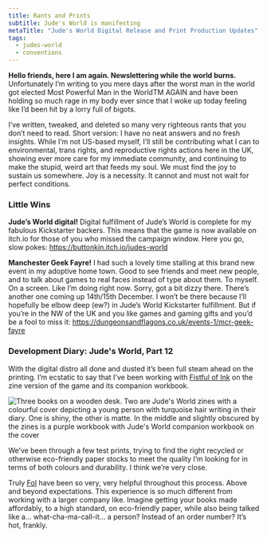 ```yaml
---
title: Rants and Prints
subtitle: Jude's World is manifesting
metaTitle: "Jude's World Digital Release and Print Production Updates"
tags:
  - judes-world
  - conventions
---
```


<p>
    <strong>Hello friends, here I am again. Newslettering while the world burns.</strong> Unfortunately I’m writing to you mere days after the worst man in the world got elected Most Powerful Man in the WorldTM AGAIN and have been holding so much rage in my body ever since that I woke up today feeling like I’d been hit by a lorry full of bigots.
</p><p>
    I’ve written, tweaked, and deleted so many very righteous rants that you don’t need to read. Short version: I have no neat answers and no fresh insights. While I’m not US-based myself, I’ll still be contributing what I can to environmental, trans rights, and reproductive rights actions here in the UK, showing ever more care for my immediate community, and continuing to make the stupid, weird art that feeds my soul. We must find the joy to sustain us somewhere. Joy is a necessity. It cannot and must not wait for perfect conditions.
</p>
<h3>Little Wins</h3>
<p>
    <strong>Jude’s World digital!</strong> Digital fulfillment of Jude’s World is complete for my fabulous Kickstarter backers. This means that the game is now available on itch.io for those of you who missed the campaign window. Here you go, slow pokes: <a href="https://buttonkin.itch.io/judes-world" target="_blank">https://buttonkin.itch.io/judes-world</a>
</p><p>
    <strong>Manchester Geek Fayre!</strong> I had such a lovely time stalling at this brand new event in my adoptive home town. Good to see friends and meet new people, and to talk about games to real faces instead of type about them. To myself. On a screen. Like I’m doing right now. Sorry, got a bit dizzy there. There’s another one coming up 14th/15th December. I won’t be there because I’ll hopefully be elbow deep (ew?) in Jude’s World Kickstarter fulfillment. But if you’re in the NW of the UK and you like games and gaming gifts and you’d be a fool to miss it: <a href="https://dungeonsandflagons.co.uk/events-1/mcr-geek-fayre" target="_blank">https://dungeonsandflagons.co.uk/events-1/mcr-geek-fayre</a>
</p>
<h3>Development Diary: Jude's World, Part 12</h3>
<p>
    With the digital distro all done and dusted it’s been full steam ahead on the printing. I’m ecstatic to say that I’ve been working with <a href="http://fistful.ink/" target="_blank">Fistful of Ink</a> on the zine version of the game and its companion workbook.
</p>
<img src="/assets/images/newsletter/judes_world_test_prints.png" alt="Three books on a wooden desk. Two are Jude's World zines with a colourful cover depicting a young person with turquoise hair writing in their diary. One is shiny, the other is matte. In the middle and slightly obscured by the zines is a purple workbook with Jude's World companion workbook on the cover">
<p>
    We’ve been through a few test prints, trying to find the right recycled or otherwise eco-friendly paper stocks to meet the quality I’m looking for in terms of both colours and durability. I think we’re very close.
</p><p>
    Truly <a href="http://fistful.ink/" target="_blank">FoI</a> have been so very, very helpful throughout this process. Above and beyond expectations. This experience is so much different from working with a larger company like. Imagine getting your books made affordably, to a high standard, on eco-friendly paper, while also being talked like a… what-cha-ma-call-it… a person? Instead of an order number? It’s hot, frankly.
</p>
